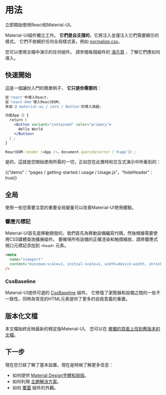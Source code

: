 # 用法

<p class="description">立即開始使用React和Material-UI。</p>

Material-UI組件獨立工作。 **它們是自支撐的**，它將注入並僅注入它們需要顯示的樣式。 它們不依賴於任何全局樣式表，例如 [normalize.css](https://github.com/necolas/normalize.css/)，

您可以使用文檔中演示的任何組件。 請參閱每個組件的 [演示頁](/demos/buttons/) ，了解它們應如何導入。

## 快速開始

這是一個讓你入門的簡單例子， **它只是你需要的**：

```jsx
從'react'中導入React;
從'react-dom'導入ReactDOM;
來自'@ material-ui / core / Button'的導入按鈕;

功能App（）{
  return（
    <Button variant="contained" color="primary">
      Hello World
    </Button>
  ）;
}

ReactDOM.render（<App />，document.querySelector（'＃app'））;
```

是的，這就是您開始使用所需的一切，正如您在此實時和交互式演示中所看到的：

{{“demo”：“pages / getting-started / usage / Usage.js”，“hideHeader”：true}}

## 全局

使用一些您需要注意的重要全局變量可以改善Material-UI使用體驗。

### 響應元標記

Material-UI首先是移動開發的，我們首先為移動設備編寫代碼，然後根據需要使用CSS媒體查詢擴展組件。 要確保所有設備的正確渲染和触摸縮放，請將響應式視口元標記添加到 `<head>` 元素。

```html
<meta
  name="viewport"
  content="minimum-scale=1, initial-scale=1, width=device-width, shrink-to-fit=no"
/>
```

### CssBaseline

Material-UI提供可選的 [CssBaseline](/style/css-baseline/) 組件。 它修復了瀏覽器和設備之間的一些不一致性，同時為常見的HTML元素提供了更多的自我意義的重置。

## 版本化文檔

本文檔始終反映最新的穩定版Material-UI。 您可以在 [單獨的頁面上找到舊版本的文檔](/versions/)。

## 下一步

現在您已經了解了基本設置，現在是時候了解更多信息：

- 如何提供 [Material Design字體和排版](/style/typography/)。
- 如何利用 [主題解決方案](/customization/themes/)。
- 如何 [覆蓋](/customization/overrides/) 組件的外觀。